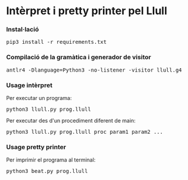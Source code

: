 # Intèrpret i pretty printer pel Llull

### Instal·lació
<pre>
pip3 install -r requirements.txt
</pre>

### Compilació de la gramàtica i generador de visitor
<pre>
antlr4 -Dlanguage=Python3 -no-listener -visitor llull.g4
</pre>

### Usage intèrpret
Per executar un programa:
<pre>
python3 llull.py prog.llull
</pre>
Per executar des d'un procediment diferent de main:
<pre>
python3 llull.py prog.llull proc param1 param2 ...
</pre>

### Usage pretty printer
Per imprimir el programa al terminal:
<pre>
python3 beat.py prog.llull
</pre>


